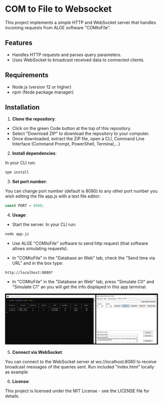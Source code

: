 # COM to File to Websocket

This project implements a simple HTTP and WebSocket server that handles incoming requests from ALGE software "COMtoFile".

## Features

- Handles HTTP requests and parses query parameters.
- Uses WebSocket to broadcast received data to connected clients.

## Requirements

- Node.js (version 12 or higher)
- npm (Node package manager)

## Installation

1. **Clone the repository**:

- Click on the green Code button at the top of this repository.
- Select "Download ZIP" to download the repository to your computer.
- Once downloaded, extract the ZIP file, open a CLI, Command Line Interface (Command Prompt, PowerShell, Terminal,...)

2. **Install dependencies**:

In your CLI run:
```bash
npm install
```

3. **Set port number**:

You can change port number (default is 8080) to any other port number you wish editing the file app.js with a text file editor:
```javascript
const PORT = 8080;
```
    

4. **Usage**:

- Start the server. In your CLI run:
```bash
node app.js
```

- Use ALGE "COMtoFile" software to send http request (that software allows simulating requests).

- In "COMtoFile" in the "Database an Web" tab, check the "Send time via URL" and in the box type:
```text
http://localhost:8080?
```
- In "COMtoFile" in the "Database an Web" tab, press "Simulate C0" and "Simulate C1" an you will get the info displayed in this app terminal.

![Example Screenshot](./screenshots/example.png)

5. **Connect via WebSocket**:

You can connect to the WebSocket server at ws://localhost:8080 to receive broadcast messages of the queries sent.
Run included "index.html" locally as example 


6. **License**:

This project is licensed under the MIT License - see the LICENSE file for details.